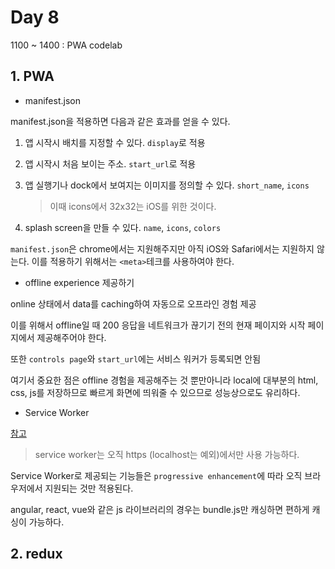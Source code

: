 # Day 8

1100 ~ 1400 : PWA codelab

## 1. PWA

* manifest.json

manifest.json을 적용하면 다음과 같은 효과를 얻을 수 있다.

1. 앱 시작시 배치를 지정할 수 있다. `display`로 적용
2. 앱 시작시 처음 보이는 주소. `start_url`로 적용
3. 앱 실행기나 dock에서 보여지는 이미지를 정의할 수 있다. `short_name`, `icons`

   > 이때 icons에서 32x32는 iOS를 위한 것이다.

4. splash screen을 만들 수 있다. `name`, `icons`, `colors`

`manifest.json`은 chrome에서는 지원해주지만 아직 iOS와 Safari에서는 지원하지 않는다. 이를 적용하기 위해서는 `<meta>`테크를 사용하여야 한다.

* offline experience 제공하기

online 상태에서 data를 caching하여 자동으로 오프라인 경험 제공

이를 위해서 offline일 때 200 응답을 네트워크가 끊기기 전의 현재 페이지와 시작 페이지에서 제공해주어야 한다.

또한 `controls page`와 `start_url`에는 서비스 워커가 등록되면 안됨

여기서 중요한 점은 offline 경험을 제공해주는 것 뿐만아니라 local에 대부분의 html, css, js를 저장하므로 빠르게 화면에 띄워줄 수 있으므로 성능상으로도 유리하다.

* Service Worker

[참고](https://developers.google.com/web/fundamentals/primers/service-workers/)

> service worker는 오직 https \(localhost는 예외\)에서만 사용 가능하다.

Service Worker로 제공되는 기능들은 `progressive enhancement`에 따라 오직 브라우저에서 지원되는 것만 적용된다.

angular, react, vue와 같은 js 라이브러리의 경우는 bundle.js만 캐싱하면 편하게 캐싱이 가능하다.

## 2. redux

